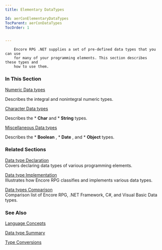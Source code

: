 ```yaml
---
title: Elementary DataTypes

Id: aerConElementaryDataTypes
TocParent: aerConDataTypes
TocOrder: 1


---
```


        Encore RPG .NET supplies a set of pre-defined data types that you can use
        for many of your programming elements. This section describes these types and
        how to use them.

### In This Section

[
                    Numeric Data
                    types
                ](ecrConNumericDataTypes.html)

Describes the integral and nonintegral numeric types.


[Character Data types](Character_Data_Type.html)

Describes the * **Char**  and * **String**  types.


[Miscellaneous Data types](Miscellaneous_data_types.html)

Describes the * **Boolean** , * **Date** , and * **Object**  types.


### Related Sections
[Data type Declaration](ecrConDataTypeDeclaration.html)<br /> Covers declaring data types of various programming elements. 

[Data type Implementation](ecrConDataTypeImplementation.html)<br /> Illustrates how Encore RPG classifies and implements various data types. 

[Data types Comparison](ecrConFrameworkDataTypesComparison.html)<br /> Comparison list of Encore RPG, .NET Framework, C#, and Visual Basic Data types. 

### See Also
[Language Concepts](ecrConLanguageConceptsMain.html)

[Data type Summary](Data_type_summary.html)

[Type Conversions](Type_Conversions.html) 
